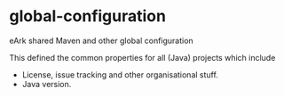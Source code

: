 global-configuration
====================

eArk shared Maven and other global configuration

This defined the common properties for all (Java) projects which include
* License, issue tracking and other organisational stuff.
* Java version.
